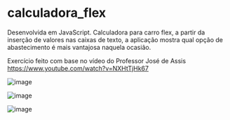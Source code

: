 # calculadora_flex

Desenvolvida em JavaScript.
Calculadora para carro flex, a partir da inserção de valores nas caixas de texto, a aplicação mostra qual opção de abastecimento é mais vantajosa naquela ocasião.


Exercício feito com base no vídeo do Professor José de Assis
https://www.youtube.com/watch?v=NXHtTjHk67

![image](https://user-images.githubusercontent.com/93166787/185724415-d613ec0a-2cee-467d-a375-19327a61b00e.png)

![image](https://user-images.githubusercontent.com/93166787/185724418-76ee7bb4-31ad-4a4f-a0b9-35e1001d41ae.png)

![image](https://user-images.githubusercontent.com/93166787/185724435-154af649-71e7-4b97-ae92-93c1dda88bf5.png)
